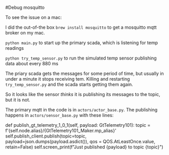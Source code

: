 #Debug mosquitto

To see the issue on a mac:

I did the out-of-the box `brew install mosquitto` to get a mosquitto mqtt broker on my mac.

`python main.py` to start up the primary scada, which is listening for temp readings

`python try_temp_sensor.py` to run the simulated temp sensor publishing data about every 880 ms

The priary scada gets the messages for some period of time, but usually in under a minute it stops receiving tem. Killing and restarting `try_temp_sensor.py` and the scada starts getting them again.

So it looks like the sensor _thinks_ it is publishing its messages to the topic, but it is not.


The primary mqtt in the code is in `actors/actor_base.py`. The publishing happens in `actors/sensor_base.py` with these lines:

def publish_gt_telemetry_1_0_1(self, payload: GtTelemetry101):
        topic = f'{self.node.alias}/{GtTelemetry101_Maker.mp_alias}'
        self.publish_client.publish(topic=topic, 
                            payload=json.dumps(payload.asdict()),
                            qos = QOS.AtLeastOnce.value,
                            retain=False)
        self.screen_print(f"Just published {payload} to topic {topic}")
